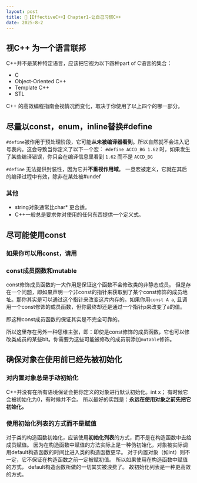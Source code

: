 ```yaml
---
layout: post
title: 📘【EffectiveC++】Chapter1-让自己习惯C++
date: 2025-8-2
---
```

## 视C++  为一个语言联邦

C++并不是某种特定语言，应该把它视为以下四种part of C语言的集合：
- C
- Object-Oriented C++
- Template C++
- STL

C++ 的高效编程指南会视情况而变化，取决于你使用了以上四个的哪一部分。

## 尽量以const，enum，inline替换#define
`#define`被作用于预处理阶段，它可能**从未被编译器看到**。所以自然就不会进入记号表内。这会导致当你定义了以下一个宏：
`#define ACCD_BG 1.62` 时，如果发生了某些编译错误，你只会在编译信息里看到 `1.62` 而不是 `ACCD_BG`


`#define` 无法提供封装性，因为它并**不重视作用域**。
一旦宏被定义，它就在其后的编译过程中有效，除非在某处被#undef


### 其他
- string对象通常比char* 更合适。
- C++一般总是要求你对使用的任何东西提供一个定义式。


## 尽可能使用const
### 如果你可以用const，请用


### const成员函数和mutable
const修饰成员函数的一大作用是保证这个函数不会修改类的非静态成员。
但是存在一个问题，即如果声明一个非const的指针来获取到了某个const修饰的成员地址。那你其实是可以通过这个指针来改变这片内存的。如果你用`const A a`, 且调用一个const修饰的成员函数，但你最终却还是通过一个指针p来改变了a的值。

即这种const成员函数的保证其实是不完全可靠的。

所以这里存在另外一种思维主张，即：即使是const修饰的成员函数，它也可以修改类成员的某些bit。你需要为这些可能被修改的成员前添加`mutable`修饰。


## 确保对象在使用前已经先被初始化
### 对内置对象总是手动初始化
C++并没有在所有语境保证会把你定义的对象进行默认初始化。int x； 有时候它会被初始化为0，有时候并不会。
所以最好的实践是：**永远在使用对象之前先把它初始化。**


### 使用初始化列表的方式而不是赋值
对于类的构造函数初始化，应该使用**初始化列表**的方式，而不是在构造函数中去给成员赋值。
	因为在构造函数中赋值的方法实际上是一种伪初始化，对象被实际调用default构造函数的时间比进入类的构造函数更早。
	对于内置对象（如int）则不一定，它不保证在构造函数之前一定被赋初值。
	所以如果使用在构造函数中赋值的方式， default构造函数所做的一切其实被浪费了。
	故初始化列表是一种更高效的方式。